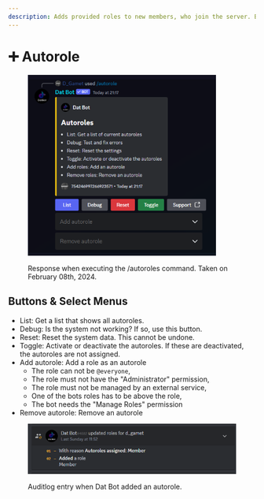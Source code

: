 ```yaml
---
description: Adds provided roles to new members, who join the server. Bots are excluded.
---
```


# ➕ Autorole

<figure><img src="../../.gitbook/assets/Screenshot 2024-02-08 211739.png" alt="" width="383"><figcaption><p>Response when executing the /autoroles command. Taken on February 08th, 2024.</p></figcaption></figure>

## Buttons & Select Menus

* List: Get a list that shows all autoroles.
* Debug: Is the system not working? If so, use this button.
* Reset: Reset the system data. This cannot be undone.
* Toggle: Activate or deactivate the autoroles. If these are deactivated, the autoroles are not assigned.
* Add autorole: Add a role as an autorole
  * The role can not be `@everyone`,&#x20;
  * The role must not have the "Administrator" permission,&#x20;
  * The role must not be managed by an external service,
  * One of the bots roles has to be above the role,
  * The bot needs the "Manage Roles" permission
* Remove autorole: Remove an autorole

<figure><img src="../../.gitbook/assets/Screenshot 2023-11-01 103706.png" alt=""><figcaption><p>Auditlog entry when Dat Bot added an autorole.</p></figcaption></figure>

